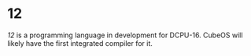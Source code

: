 # 12
*12* is a programming language in development for DCPU-16. CubeOS will likely have the first integrated compiler for it.
